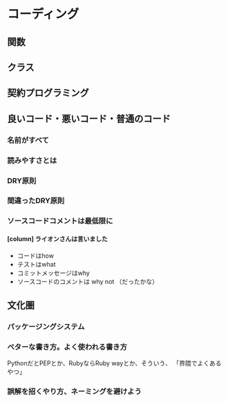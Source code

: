# コーディング
## 関数
## クラス
## 契約プログラミング

## 良いコード・悪いコード・普通のコード
### 名前がすべて
### 読みやすさとは
### DRY原則
### 間違ったDRY原則
### ソースコードコメントは最低限に

#### [column] ライオンさんは言いました

* コードはhow
* テストはwhat
* コミットメッセージはwhy
* ソースコードのコメントは why not
（だったかな）


## 文化圏
### パッケージングシステム
### ベターな書き方。よく使われる書き方

PythonだとPEPとか、RubyならRuby wayとか、そういう、
「界隈でよくあるやつ」

### 誤解を招くやり方、ネーミングを避けよう
